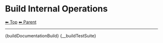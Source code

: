 # Build Internal Operations

<!-- TEMPLATE header 2 -->
[⬅ Top](index.md) [⬅ Parent ](../index.md)
<hr />

{buildDocumentationBuild}
{__buildTestSuite}
